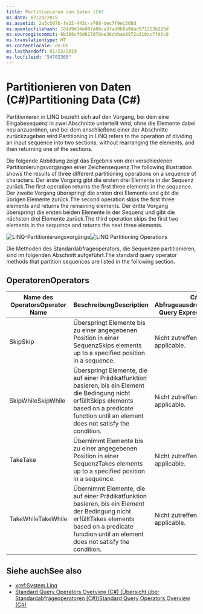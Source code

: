 ```yaml
---
title: Partitionieren von Daten (C#)
ms.date: 07/20/2015
ms.assetid: 2a5c507b-fe22-443c-a768-dec7f9ec568d
ms.openlocfilehash: 184d9d34e087a06ca3fad9b0a8dad571253b225d
ms.sourcegitcommit: 6b308cf6d627d78ee36dbbae8972a310ac7fd6c8
ms.translationtype: HT
ms.contentlocale: de-DE
ms.lasthandoff: 01/23/2019
ms.locfileid: "54702365"
---
```

# <a name="partitioning-data-c"></a><span data-ttu-id="adbba-102">Partitionieren von Daten (C#)</span><span class="sxs-lookup"><span data-stu-id="adbba-102">Partitioning Data (C#)</span></span>
<span data-ttu-id="adbba-103">Partitionieren in LINQ bezieht sich auf den Vorgang, bei dem eine Eingabesequenz in zwei Abschnitte unterteilt wird, ohne die Elemente dabei neu anzuordnen, und bei dem anschließend einer der Abschnitte zurückzugeben wird.</span><span class="sxs-lookup"><span data-stu-id="adbba-103">Partitioning in LINQ refers to the operation of dividing an input sequence into two sections, without rearranging the elements, and then returning one of the sections.</span></span>  
  
 <span data-ttu-id="adbba-104">Die folgende Abbildung zeigt das Ergebnis von drei verschiedenen Partitionierungsvorgängen einer Zeichensequenz.</span><span class="sxs-lookup"><span data-stu-id="adbba-104">The following illustration shows the results of three different partitioning operations on a sequence of characters.</span></span> <span data-ttu-id="adbba-105">Der erste Vorgang gibt die ersten drei Elemente in der Sequenz zurück.</span><span class="sxs-lookup"><span data-stu-id="adbba-105">The first operation returns the first three elements in the sequence.</span></span> <span data-ttu-id="adbba-106">Der zweite Vorgang überspringt die ersten drei Elemente und gibt die übrigen Elemente zurück.</span><span class="sxs-lookup"><span data-stu-id="adbba-106">The second operation skips the first three elements and returns the remaining elements.</span></span> <span data-ttu-id="adbba-107">Der dritte Vorgang überspringt die ersten beiden Elemente in der Sequenz und gibt die nächsten drei Elemente zurück.</span><span class="sxs-lookup"><span data-stu-id="adbba-107">The third operation skips the first two elements in the sequence and returns the next three elements.</span></span>  
  
 <span data-ttu-id="adbba-108">![LINQ-Partitionierungsvorgänge](../../../../csharp/programming-guide/concepts/linq/media/linq_partition.png "LINQ_Partition")</span><span class="sxs-lookup"><span data-stu-id="adbba-108">![LINQ Partitioning Operations](../../../../csharp/programming-guide/concepts/linq/media/linq_partition.png "LINQ_Partition")</span></span>  
  
 <span data-ttu-id="adbba-109">Die Methoden des Standardabfrageoperators, die Sequenzen partitionieren, sind im folgenden Abschnitt aufgeführt.</span><span class="sxs-lookup"><span data-stu-id="adbba-109">The standard query operator methods that partition sequences are listed in the following section.</span></span>  
  
## <a name="operators"></a><span data-ttu-id="adbba-110">Operatoren</span><span class="sxs-lookup"><span data-stu-id="adbba-110">Operators</span></span>  
  
|<span data-ttu-id="adbba-111">Name des Operators</span><span class="sxs-lookup"><span data-stu-id="adbba-111">Operator Name</span></span>|<span data-ttu-id="adbba-112">Beschreibung</span><span class="sxs-lookup"><span data-stu-id="adbba-112">Description</span></span>|<span data-ttu-id="adbba-113">C#-Abfrageausdruckssyntax</span><span class="sxs-lookup"><span data-stu-id="adbba-113">C# Query Expression Syntax</span></span>|<span data-ttu-id="adbba-114">Weitere Informationen</span><span class="sxs-lookup"><span data-stu-id="adbba-114">More Information</span></span>|  
|-------------------|-----------------|---------------------------------|----------------------|  
|<span data-ttu-id="adbba-115">Skip</span><span class="sxs-lookup"><span data-stu-id="adbba-115">Skip</span></span>|<span data-ttu-id="adbba-116">Überspringt Elemente bis zu einer angegebenen Position in einer Sequenz</span><span class="sxs-lookup"><span data-stu-id="adbba-116">Skips elements up to a specified position in a sequence.</span></span>|<span data-ttu-id="adbba-117">Nicht zutreffend.</span><span class="sxs-lookup"><span data-stu-id="adbba-117">Not applicable.</span></span>|<xref:System.Linq.Enumerable.Skip%2A?displayProperty=nameWithType><br /><br /> <xref:System.Linq.Queryable.Skip%2A?displayProperty=nameWithType>|  
|<span data-ttu-id="adbba-118">SkipWhile</span><span class="sxs-lookup"><span data-stu-id="adbba-118">SkipWhile</span></span>|<span data-ttu-id="adbba-119">Überspringt Elemente, die auf einer Prädikatfunktion basieren, bis ein Element die Bedingung nicht erfüllt</span><span class="sxs-lookup"><span data-stu-id="adbba-119">Skips elements based on a predicate function until an element does not satisfy the condition.</span></span>|<span data-ttu-id="adbba-120">Nicht zutreffend.</span><span class="sxs-lookup"><span data-stu-id="adbba-120">Not applicable.</span></span>|<xref:System.Linq.Enumerable.SkipWhile%2A?displayProperty=nameWithType><br /><br /> <xref:System.Linq.Queryable.SkipWhile%2A?displayProperty=nameWithType>|  
|<span data-ttu-id="adbba-121">Take</span><span class="sxs-lookup"><span data-stu-id="adbba-121">Take</span></span>|<span data-ttu-id="adbba-122">Übernimmt Elemente bis zu einer angegebenen Position in einer Sequenz</span><span class="sxs-lookup"><span data-stu-id="adbba-122">Takes elements up to a specified position in a sequence.</span></span>|<span data-ttu-id="adbba-123">Nicht zutreffend.</span><span class="sxs-lookup"><span data-stu-id="adbba-123">Not applicable.</span></span>|<xref:System.Linq.Enumerable.Take%2A?displayProperty=nameWithType><br /><br /> <xref:System.Linq.Queryable.Take%2A?displayProperty=nameWithType>|  
|<span data-ttu-id="adbba-124">TakeWhile</span><span class="sxs-lookup"><span data-stu-id="adbba-124">TakeWhile</span></span>|<span data-ttu-id="adbba-125">Übernimmt Elemente, die auf einer Prädikatfunktion basieren, bis ein Element der Bedingung nicht erfüllt</span><span class="sxs-lookup"><span data-stu-id="adbba-125">Takes elements based on a predicate function until an element does not satisfy the condition.</span></span>|<span data-ttu-id="adbba-126">Nicht zutreffend.</span><span class="sxs-lookup"><span data-stu-id="adbba-126">Not applicable.</span></span>|<xref:System.Linq.Enumerable.TakeWhile%2A?displayProperty=nameWithType><br /><br /> <xref:System.Linq.Queryable.TakeWhile%2A?displayProperty=nameWithType>|  
  
## <a name="see-also"></a><span data-ttu-id="adbba-127">Siehe auch</span><span class="sxs-lookup"><span data-stu-id="adbba-127">See also</span></span>

- <xref:System.Linq>
- [<span data-ttu-id="adbba-128">Standard Query Operators Overview (C#) (Übersicht über Standardabfrageoperatoren (C#))</span><span class="sxs-lookup"><span data-stu-id="adbba-128">Standard Query Operators Overview (C#)</span></span>](../../../../csharp/programming-guide/concepts/linq/standard-query-operators-overview.md)
